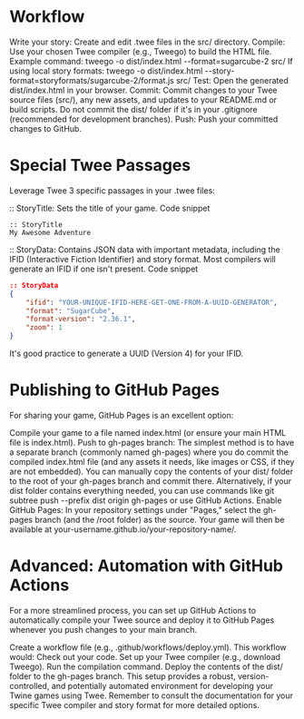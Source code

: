 # Workflow

Write your story: Create and edit .twee files in the src/ directory.
Compile: Use your chosen Twee compiler (e.g., Tweego) to build the HTML file.
Example command: tweego -o dist/index.html --format=sugarcube-2 src/
If using local story formats: tweego -o dist/index.html --story-format=storyformats/sugarcube-2/format.js src/
Test: Open the generated dist/index.html in your browser.
Commit:
Commit changes to your Twee source files (src/), any new assets, and updates to your README.md or build scripts.
Do not commit the dist/ folder if it's in your .gitignore (recommended for development branches).
Push: Push your committed changes to GitHub.

# Special Twee Passages

Leverage Twee 3 specific passages in your .twee files:

:: StoryTitle: Sets the title of your game.
Code snippet
```twee
:: StoryTitle
My Awesome Adventure
```

:: StoryData: Contains JSON data with important metadata, including the IFID (Interactive Fiction Identifier) and story format. Most compilers will generate an IFID if one isn't present.
Code snippet
```json
:: StoryData
{
    "ifid": "YOUR-UNIQUE-IFID-HERE-GET-ONE-FROM-A-UUID-GENERATOR",
    "format": "SugarCube",
    "format-version": "2.36.1",
    "zoom": 1
}
```
It's good practice to generate a UUID (Version 4) for your IFID.

# Publishing to GitHub Pages

For sharing your game, GitHub Pages is an excellent option:

Compile your game to a file named index.html (or ensure your main HTML file is index.html).
Push to gh-pages branch:
The simplest method is to have a separate branch (commonly named gh-pages) where you do commit the compiled index.html file (and any assets it needs, like images or CSS, if they are not embedded).
You can manually copy the contents of your dist/ folder to the root of your gh-pages branch and commit there.
Alternatively, if your dist folder contains everything needed, you can use commands like git subtree push --prefix dist origin gh-pages or use GitHub Actions.
Enable GitHub Pages: In your repository settings under "Pages," select the gh-pages branch (and the /root folder) as the source. Your game will then be available at your-username.github.io/your-repository-name/.

# Advanced: Automation with GitHub Actions

For a more streamlined process, you can set up GitHub Actions to automatically compile your Twee source and deploy it to GitHub Pages whenever you push changes to your main branch.

Create a workflow file (e.g., .github/workflows/deploy.yml).
This workflow would:
Check out your code.
Set up your Twee compiler (e.g., download Tweego).
Run the compilation command.
Deploy the contents of the dist/ folder to the gh-pages branch.
This setup provides a robust, version-controlled, and potentially automated environment for developing your Twine games using Twee. Remember to consult the documentation for your specific Twee compiler and story format for more detailed options.
